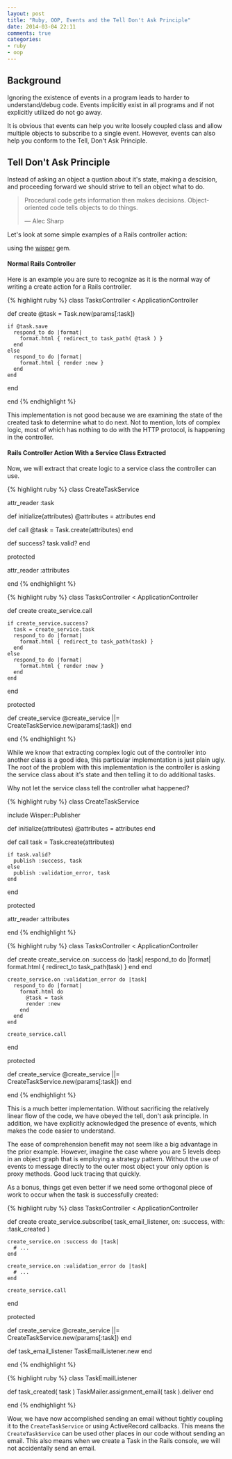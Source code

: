 ```yaml
---
layout: post
title: "Ruby, OOP, Events and the Tell Don't Ask Principle"
date: 2014-03-04 22:11
comments: true
categories: 
- ruby
- oop
---
```


## Background

Ignoring the existence of events in a program leads to harder to understand/debug code.  Events implicitly exist in all programs and if not explicitly utilized do not go away. 

It is obvious that events can help you write loosely coupled class and allow multiple objects to subscribe to a single event.  However, events can also help you conform to the Tell, Don't Ask Principle.

## Tell Don't Ask Principle

Instead of asking an object a qustion about it's state, making a descision, and proceeding forward we should strive to tell an object what to do.

> Procedural code gets information then makes decisions. Object-oriented code tells objects to do things. 
> 
> — Alec Sharp

Let's look at some simple examples of a Rails controller action:

 using the [wisper](https://github.com/krisleech/wisper) gem.
#### Normal Rails Controller

Here is an example you are sure to recognize as it is the normal way of writing a create action for a Rails controller.

{% highlight ruby %}
class TasksController < ApplicationController

  def create
    @task = Task.new(params[:task])

    if @task.save
      respond_to do |format|
        format.html { redirect_to task_path( @task ) }
      end
    else
      respond_to do |format|
        format.html { render :new }
      end
    end
  end

end
{% endhighlight %}

This implementation is not good because we are examining the state of the created task to determine what to do next.  Not to mention, lots of complex logic, most of which has nothing to do with the HTTP protocol, is happening in the controller.

#### Rails Controller Action With a Service Class Extracted

Now, we will extract that create logic to a service class the controller can use.

{% highlight ruby %}
class CreateTaskService

  attr_reader :task

  def initialize(attributes)
    @attributes = attributes
  end

  def call
    @task = Task.create(attributes)
  end

  def success?
    task.valid?
  end

protected

  attr_reader :attributes

end
{% endhighlight %}

{% highlight ruby %}
class TasksController < ApplicationController

  def create
    create_service.call

    if create_service.success?
      task = create_service.task
      respond_to do |format|
        format.html { redirect_to task_path(task) }
      end
    else
      respond_to do |format|
        format.html { render :new }
      end
    end
  end

protected

  def create_service
    @create_service ||= CreateTaskService.new(params[:task])
  end

end
{% endhighlight %}

While we know that extracting complex logic out of the controller into another class is a good idea, this particular implementation is just plain ugly.  The root of the problem with this implementation is the controller is asking the service class about it's state and then telling it to do additional tasks.

Why not let the service class tell the controller what happened?

{% highlight ruby %}
class CreateTaskService

  include Wisper::Publisher

  def initialize(attributes)
    @attributes = attributes
  end

  def call
    task = Task.create(attributes)

    if task.valid?
      publish :success, task
    else
      publish :validation_error, task
    end
  end

protected

  attr_reader :attributes

end
{% endhighlight %}

{% highlight ruby %}
class TasksController < ApplicationController

  def create
    create_service.on :success do |task|
      respond_to do |format|
        format.html { redirect_to task_path(task) }
      end
    end

    create_service.on :validation_error do |task|
      respond_to do |format|
        format.html do 
          @task = task
          render :new
        end
      end
    end

    create_service.call
  end

protected

  def create_service
    @create_service ||= CreateTaskService.new(params[:task])
  end

end
{% endhighlight %}

This is a much better implementation.  Without sacrificing the relatively linear flow of the code, we have obeyed the tell, don't ask principle.  In addition, we have explicitly acknowledged the presence of events, which makes the code easier to understand.

The ease of comprehension benefit may not seem like a big advantage in the prior example.  However, imagine the case where you are 5 levels deep in an object graph that is employing a strategy pattern.  Without the use of events to message directly to the outer most object  your only option is proxy methods.  Good luck tracing that quickly.

As a bonus, things get even better if we need some orthogonal piece of work to occur when the task is successfully created:

{% highlight ruby %}
class TasksController < ApplicationController

  def create
    create_service.subscribe( task_email_listener,
                              on: :success,
                              with: :task_created )

    create_service.on :success do |task|
      # ...
    end

    create_service.on :validation_error do |task|
      # ...
    end

    create_service.call
  end

protected

  def create_service
    @create_service ||= CreateTaskService.new(params[:task])
  end

  def task_email_listener
    TaskEmailListener.new
  end

end
{% endhighlight %}

{% highlight ruby %}
class TaskEmailListener

  def task_created( task )
    TaskMailer.assignment_email( task ).deliver
  end

end
{% endhighlight %}

Wow, we have now accomplished sending an email without tightly coupling it to the `CreateTaskService` or using ActiveRecord callbacks.  This means the `CreateTaskService` can be used other places in our code without sending an email.  This also means when we create a Task in the Rails console, we will not accidentally send an email.
